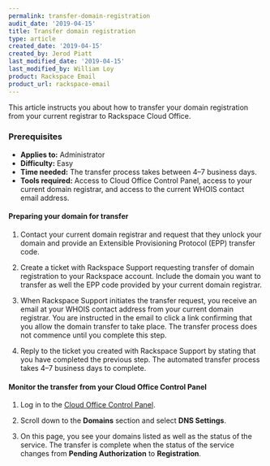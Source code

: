 ```yaml
---
permalink: transfer-domain-registration
audit_date: '2019-04-15'
title: Transfer domain registration
type: article
created_date: '2019-04-15'
created_by: Jerod Piatt
last_modified_date: '2019-04-15'
last_modified_by: William Loy
product: Rackspace Email
product_url: rackspace-email
---
```



This article instructs you about how to transfer your domain registration from your current registrar to Rackspace Cloud Office.

### Prerequisites
- **Applies to:** Administrator
- **Difficulty:** Easy
- **Time needed:** The transfer process takes between 4–7 business days.
- **Tools required:** Access to Cloud Office Control Panel, access to your current domain registrar, and access to the current WHOIS contact email address.


#### Preparing your domain for transfer

1. Contact your current domain registrar and request that they unlock your domain and provide an Extensible Provisioning Protocol (EPP) transfer code.

2. Create a ticket with Rackspace Support requesting transfer of domain registration to your Rackspace account. Include the domain you want to transfer as well the EPP code provided by your current domain registrar.

3. When Rackspace Support initiates the transfer request, you receive an email at your WHOIS contact address from your current domain registrar. You are instructed in the email to click a link confirming that you allow the domain transfer to take place. The transfer process does not commence until you complete this step.

4. Reply to the ticket you created with Rackspace Support by stating that you have completed the previous step. The automated transfer process takes 4–7 business days to complete.

#### Monitor the transfer from your Cloud Office Control Panel

1.	Log in to the [Cloud Office Control Panel](https://cp.rackspace.com).

2.	Scroll down to the **Domains** section and select **DNS Settings**.

3.	On this page, you see your domains listed as well as the status of the service. The transfer is complete when the status of the service changes from **Pending Authorization** to **Registration**.
